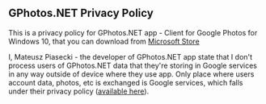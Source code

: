 ## GPhotos.NET Privacy Policy

This is a privacy policy for GPhotos.NET app - Client for Google Photos for Windows 10, that you can download from [Microsoft Store](https://www.microsoft.com/store/apps/9PF3WBGM9T14)

I, Mateusz Piasecki - the developer of GPhotos.NET app state that I don't process users of GPhotos.NET data that they're storing in Google services in any way outside of device where they use app. Only place where users account data, photos, etc is exchanged is Google services, which falls under their privacy policy ([available here](https://policies.google.com/privacy)).
